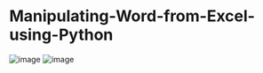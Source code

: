 # Manipulating-Word-from-Excel-using-Python
![image](https://user-images.githubusercontent.com/90509318/197175963-1734daeb-74e7-4e31-8043-ae9481567ac7.png)
![image](https://user-images.githubusercontent.com/90509318/197176651-41a8a597-b718-44be-91ea-d03c7125c630.png)
